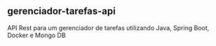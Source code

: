 ## gerenciador-tarefas-api

API Rest para um gerenciador de tarefas utilizando Java, Spring Boot, Docker e Mongo DB
